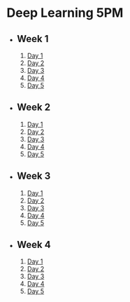 # Deep Learning 5PM

- ## Week 1

   1. [Day 1](https://www.facebook.com/iCodeguru/videos/921079022890677)
   2. [Day 2](https://www.facebook.com/iCodeguru/videos/778599404087522)
   3. [Day 3](https://www.facebook.com/iCodeguru/videos/1542704793227461)
   4. [Day 4](https://www.facebook.com/iCodeguru/videos/400043595837211)
   5. [Day 5](https://www.facebook.com/iCodeguru/videos/351152344491639)

- ## Week 2

   1. [Day 1](https://www.facebook.com/iCodeguru/videos/2813257342157878)
   2. [Day 2](https://www.facebook.com/iCodeguru/videos/1490661258184306)
   3. [Day 3](https://www.facebook.com/iCodeguru/videos/2374025372787420)
   4. [Day 4](https://www.facebook.com/iCodeguru/videos/1169933934383347)
   5. [Day 5](https://www.facebook.com/iCodeguru/videos/1525041895002074)

- ## Week 3

   1. [Day 1](https://www.facebook.com/iCodeguru/videos/708471584776885)
   2. [Day 2](https://www.facebook.com/iCodeguru/videos/246715981742794)
   3. [Day 3](https://www.facebook.com/iCodeguru/videos/1572313646880681)
   4. [Day 4](https://www.facebook.com/iCodeguru/videos/922475162669567)
   5. [Day 5](https://www.facebook.com/iCodeguru/videos/2079319062431182)

- ## Week 4

   1. [Day 1](https://www.facebook.com/iCodeguru/videos/770739931609200)
   2. [Day 2](https://www.facebook.com/iCodeguru/videos/1580190369488265)
   3. [Day 3]()
   4. [Day 4]()
   5. [Day 5]()

<!-- - ## Week

   1. [Day 1]()
   2. [Day 2]()
   3. [Day 3]()
   4. [Day 4]()
   5. [Day 5]() -->